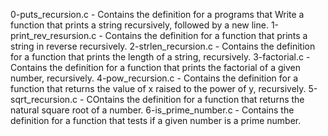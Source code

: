 0-puts_recursion.c - Contains the definition for a programs that Write a function that prints a string recursively, followed by a new line.
1-print_rev_resursion.c - Contains the definition for a function that prints a string in reverse recursively.
2-strlen_recursion.c - Contains the definition for a function that prints the length of a string, recursively.
3-factorial.c - Contains the definition for a function that prints the factorial of a given number, recursively.
4-pow_recursion.c - Contains the definition for a function that returns the value of x raised to the power of y, recursively.
5-sqrt_recursion.c - COntains the definition for a function that returns the natural square root of a number.
6-is_prime_number.c - Contains the definition for a function that tests if a given number is a prime number.
